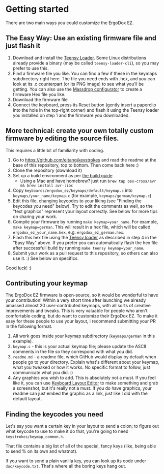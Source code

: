 # Getting started

There are two main ways you could customize the ErgoDox EZ.

## The Easy Way: Use an existing firmware file and just flash it

1. Download and install the [Teensy Loader](https://www.pjrc.com/teensy/loader.html). Some Linux distributions already provide a binary (may be called `teensy-loader-cli`), so you may prefer to use this.
2. Find a firmware file you like. You can find a few if these in the keymaps subdirectory right here. The file you need ends with .hex, and you can look at its .c counterpart (or its PNG image) to see what you'll be getting. You can also use the [Massdrop configurator](https://keyboard-configurator.massdrop.com/ext/ergodox) to create a firmware Hex file you like.
3. Download the firmware file
4. Connect the keyboard, press its Reset button (gently insert a paperclip into the hole in the top-right corner) and flash it using the Teensy loader you installed on step 1 and the firmware you downloaded.

## More technical: create your own totally custom firmware by editing the source files.

This requires a little bit of familiarity with coding.

1. Go to https://github.com/eltang/keystrokes and read the readme at the base of this repository, top to bottom. Then come back here :)
2. Clone the repository (download it)
3. Set up a build environment as per [the build guide](/doc/BUILD_GUIDE.md)
    - Using a Mac and have homebrew? just run `brew tap osx-cross/avr && brew install avr-libc`
4. Copy `keyboards/ergodox_ez/keymaps/default/keymap.c` into `keymaps/your_name/keymap.c` (for example, `keymaps/german/keymap.c`)
5. Edit this file, changing keycodes to your liking (see "Finding the keycodes you need" below). Try to edit the comments as well, so the "text graphics" represent your layout correctly. See below for more tips on sharing your work.
6. Compile your firmware by running `make keymap=your_name`. For example, `make keymap=german`. This will result in a hex file, which will be called `ergodox_ez_your_name.hex`, e.g. `ergodox_ez_german.hex`.
6. Flash this hex file using the [Teensy loader](https://www.pjrc.com/teensy/loader.html) as described in step 4 in the "Easy Way" above. If you prefer you can automatically flash the hex file after successfull build by running `make teensy keymap=your_name`.
7. Submit your work as a pull request to this repository, so others can also use it. :) See below on specifics.

Good luck! :)

## Contributing your keymap

The ErgoDox EZ firmware is open-source, so it would be wonderful to have your contribution! Within a very short time after launching we already amassed almost 20 user-contributed keymaps, with all sorts of creative improvements and tweaks. This is very valuable for people who aren't comfortable coding, but do want to customize their ErgoDox EZ. To make it easy for these people to use your layout, I recommend submitting your PR in the following format.

1. All work goes inside your keymap subdirectory (`keymaps/german` in this example).
2. `keymap.c` - this is your actual keymap file; please update the ASCII comments in the file so they correspond with what you did.
3. `readme.md` - a readme file, which GitHub would display by default when people go to your directory. Explain what's different about your keymap, what you tweaked or how it works. No specific format to follow, just communicate what you did. :)
4. Any graphics you wish to add. This is absolutely not a must. If you feel like it, you can use [Keyboard Layout Editor](http://keyboard-layout-editor.com) to make something and grab a screenshot, but it's really not a must. If you do have graphics, your readme can just embed the graphic as a link, just like I did with the default layout.


## Finding the keycodes you need

Let's say you want a certain key in your layout to send a colon; to figure out what keycode to use to make it do that, you're going to need `keystrokes/keymap_common.h`.

That file contains a big list of all of the special, fancy keys (like, being able to send % on its own and whatnot).

If you want to send a plain vanilla key, you can look up its code under `doc/keycode.txt`. That's where all the boring keys hang out.
